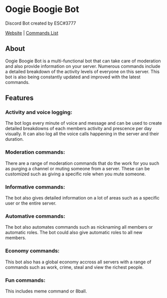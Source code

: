 # Oogie Boogie Bot
 Discord Bot created by ESC#3777

[Website](https://oogieboogiedashboard.herokuapp.com/) | [Commands List](https://oogieboogiedashboard.herokuapp.com/commands)

## About
Oogie Boogie Bot is a multi-functional bot that can take care of moderation and also provide information on your server. Numerous commands include a detailed breakdown of the activity levels of everyone on this server. This bot is also being constantly updated and improved with the latest commands.
 
## Features
### Activity and voice logging:
The bot logs every minute of voice and message and can be used to create detailed breakdowns of each members activity and prescence per day visually. It can also log all the voice calls happening in the server and their duration.

### Moderation commands:
There are a range of moderation commands that do the work for you such as purging a channel or muting someone from a server. These can be customized such as giving a specific role when you mute someone.

### Informative commands:
The bot also gives detailed information on a lot of areas such as a specific user or the entire server. 

### Automative commands:
The bot also automates commands such as nicknaming all members or automatic roles. The bot could also give automatic roles to all new members.

### Economy commands:
This bot also has a global economy accross all servers with a range of commands such as work, crime, steal and view the richest people.

### Fun commands:
This includes meme command or 8ball.